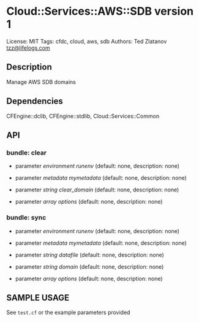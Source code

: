 # Cloud::Services::AWS::SDB version 1

License: MIT
Tags: cfdc, cloud, aws, sdb
Authors: Ted Zlatanov <tzz@lifelogs.com>

## Description
Manage AWS SDB domains

## Dependencies
CFEngine::dclib, CFEngine::stdlib, Cloud::Services::Common

## API
### bundle: clear
* parameter _environment_ *runenv* (default: none, description: none)

* parameter _metadata_ *mymetadata* (default: none, description: none)

* parameter _string_ *clear_domain* (default: none, description: none)

* parameter _array_ *options* (default: none, description: none)

### bundle: sync
* parameter _environment_ *runenv* (default: none, description: none)

* parameter _metadata_ *mymetadata* (default: none, description: none)

* parameter _string_ *datafile* (default: none, description: none)

* parameter _string_ *domain* (default: none, description: none)

* parameter _array_ *options* (default: none, description: none)


## SAMPLE USAGE
See `test.cf` or the example parameters provided

